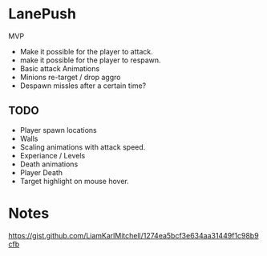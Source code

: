 # LanePush

MVP
* Make it possible for the player to attack.
* make it possible for the player to respawn.
* Basic attack Animations
* Minions re-target / drop aggro
* Despawn missles after a certain time?

## TODO
* Player spawn locations
* Walls
* Scaling animations with attack speed.
* Experiance / Levels
* Death animations
* Player Death
* Target highlight on mouse hover.

 
# Notes
https://gist.github.com/LiamKarlMitchell/1274ea5bcf3e634aa31449f1c98b9cfb
